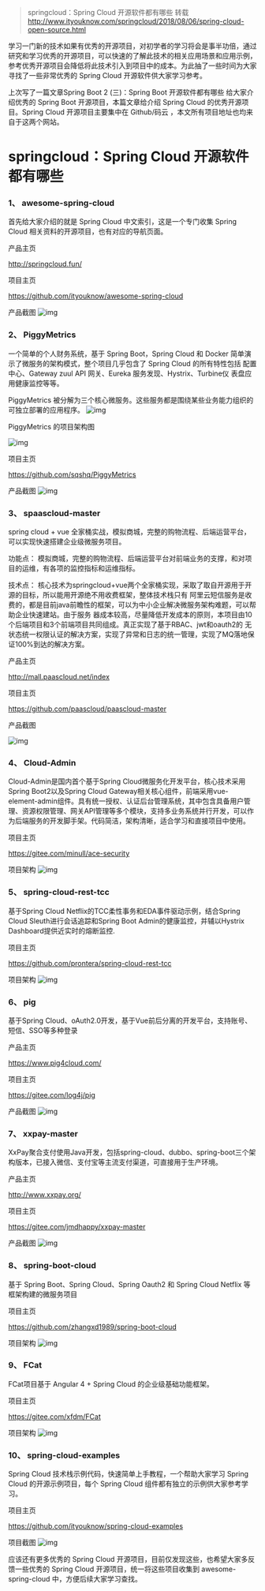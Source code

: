 >springcloud：Spring Cloud 开源软件都有哪些 转载 http://www.ityouknow.com/springcloud/2018/08/06/spring-cloud-open-source.html

学习一门新的技术如果有优秀的开源项目，对初学者的学习将会是事半功倍，通过研究和学习优秀的开源项目，可以快速的了解此技术的相关应用场景和应用示例，参考优秀开源项目会降低将此技术引入到项目中的成本。为此抽了一些时间为大家寻找了一些非常优秀的 Spring Cloud 开源软件供大家学习参考。

上次写了一篇文章Spring Boot 2 (三)：Spring Boot 开源软件都有哪些 给大家介绍优秀的 Spring Boot 开源项目，本篇文章给介绍 Spring Cloud 的优秀开源项目。Spring Cloud 开源项目主要集中在 Github/码云 ，本文所有项目地址也均来自于这两个网站。

# springcloud：Spring Cloud 开源软件都有哪些

### 1、 awesome-spring-cloud
首先给大家介绍的就是 Spring Cloud 中文索引，这是一个专门收集 Spring Cloud 相关资料的开源项目，也有对应的导航页面。

产品主页

http://springcloud.fun/

项目主页

https://github.com/ityouknow/awesome-spring-cloud

产品截图
![img](http://favorites.ren/assets/images/2018/springcloud/awesome-spring-cloud.png)


### 2、 PiggyMetrics
一个简单的个人财务系统，基于 Spring Boot，Spring Cloud 和 Docker 简单演示了微服务的架构模式，整个项目几乎包含了 Spring Cloud 的所有特性包括 配置中心、Gateway zuul API 网关、Eureka 服务发现、Hystrix、Turbine仪 表盘应用健康监控等等。

PiggyMetrics 被分解为三个核心微服务。这些服务都是围绕某些业务能力组织的可独立部署的应用程序。
![img](http://favorites.ren/assets/images/2018/springcloud/PiggyMetrics_sercive.png)


PiggyMetrics 的项目架构图

![img](http://favorites.ren/assets/images/2018/springcloud/PInfrastructure.png)

项目主页

https://github.com/sqshq/PiggyMetrics

产品截图
![img](http://favorites.ren/assets/images/2018/springcloud/piggyMetrics.png)


### 3、 spaascloud-master
spring cloud + vue 全家桶实战，模拟商城，完整的购物流程、后端运营平台，可以实现快速搭建企业级微服务项目。

功能点： 模拟商城，完整的购物流程、后端运营平台对前端业务的支撑，和对项目的运维，有各项的监控指标和运维指标。

技术点： 核心技术为springcloud+vue两个全家桶实现，采取了取自开源用于开源的目标，所以能用开源绝不用收费框架，整体技术栈只有 阿里云短信服务是收费的，都是目前java前瞻性的框架，可以为中小企业解决微服务架构难题，可以帮助企业快速建站。由于服务 器成本较高，尽量降低开发成本的原则，本项目由10个后端项目和3个前端项目共同组成。真正实现了基于RBAC、jwt和oauth2的 无状态统一权限认证的解决方案，实现了异常和日志的统一管理，实现了MQ落地保证100%到达的解决方案。

产品主页

http://mall.paascloud.net/index

项目主页

https://github.com/paascloud/paascloud-master

产品截图

![img](http://favorites.ren/assets/images/2018/springcloud/paascloud.png)

### 4、 Cloud-Admin
Cloud-Admin是国内首个基于Spring Cloud微服务化开发平台，核心技术采用Spring Boot2以及Spring Cloud Gateway相关核心组件，前端采用vue-element-admin组件。具有统一授权、认证后台管理系统，其中包含具备用户管理、资源权限管理、网关API管理等多个模块，支持多业务系统并行开发，可以作为后端服务的开发脚手架。代码简洁，架构清晰，适合学习和直接项目中使用。

项目主页

https://gitee.com/minull/ace-security

项目架构
![img](http://favorites.ren/assets/images/2018/springcloud/ace-security.png)


### 5、 spring-cloud-rest-tcc
基于Spring Cloud Netflix的TCC柔性事务和EDA事件驱动示例，结合Spring Cloud Sleuth进行会话追踪和Spring Boot Admin的健康监控，并辅以Hystrix Dashboard提供近实时的熔断监控.

项目主页

https://github.com/prontera/spring-cloud-rest-tcc

项目架构
![img](http://favorites.ren/assets/images/2018/springcloud/spring-cloud-rest-tcc.png)


### 6、 pig
基于Spring Cloud、oAuth2.0开发，基于Vue前后分离的开发平台，支持账号、短信、SSO等多种登录

产品主页

https://www.pig4cloud.com/

项目主页

https://gitee.com/log4j/pig

产品截图
![img](http://favorites.ren/assets/images/2018/springcloud/ping.png)


### 7、 xxpay-master
XxPay聚合支付使用Java开发，包括spring-cloud、dubbo、spring-boot三个架构版本，已接入微信、支付宝等主流支付渠道，可直接用于生产环境。

产品主页

http://www.xxpay.org/

项目主页

https://gitee.com/jmdhappy/xxpay-master

产品截图
![img](http://favorites.ren/assets/images/2018/springcloud/xxpay.png)


### 8、 spring-boot-cloud
基于 Spring Boot、Spring Cloud、Spring Oauth2 和 Spring Cloud Netflix 等框架构建的微服务项目

项目主页

https://github.com/zhangxd1989/spring-boot-cloud

项目架构
![img](http://favorites.ren/assets/images/2018/springcloud/spring-boot-cloud.jpg)


### 9、 FCat
FCat项目基于 Angular 4 + Spring Cloud 的企业级基础功能框架。

项目主页

https://gitee.com/xfdm/FCat

项目架构
![img](http://favorites.ren/assets/images/2018/springcloud/FCat.png)


### 10、 spring-cloud-examples
Spring Cloud 技术栈示例代码，快速简单上手教程，一个帮助大家学习 Spring Cloud 的开源示例项目，每个 Spring Cloud 组件都有独立的示例供大家参考学习。

项目主页

https://github.com/ityouknow/spring-cloud-examples

项目截图
![img](http://favorites.ren/assets/images/2018/springcloud/spring-cloud-examples.png)


应该还有更多优秀的 Spring Cloud 开源项目，目前仅发现这些，也希望大家多反馈一些优秀的 Spring Cloud 开源项目，统一将这些项目收集到 awesome-spring-cloud 中，方便后续大家学习查找。